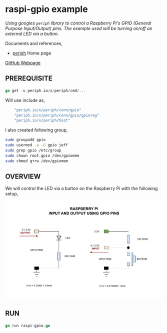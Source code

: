 # raspi-gpio example

_Using googles `periph` library to control a Raspberry Pi's
GPIO (General Purpose Input/Output) pins. The example used will be turning
on/off an external LED via a button._

Documents and references,

* [periph](https://periph.io/)
  Home page

[GitHub Webpage](https://jeffdecola.github.io/my-go-examples/)

## PREREQUISITE

```go
go get -u periph.io/x/periph/cmd/...
```

Will use include as,

```go
    "periph.io/x/periph/conn/gpio"
    "periph.io/x/periph/conn/gpio/gpioreg"
    "periph.io/x/periph/host"
```

I also created following group,

```bash
sudo groupadd gpio
sudo usermod -a -G gpio jeff
sudo grep gpio /etc/group
sudo chown root.gpio /dev/gpiomem
sudo chmod g+rw /dev/gpiomem
```

## OVERVIEW

We will control the LED via a button on the Raspberry Pi with
the following setup,

![IMAGE - raspberry-pi-input-and-output-using-gpio-pins - IMAGE](https://github.com/JeffDeCola/my-cheat-sheets/blob/master/docs/pics/raspberry-pi-input-and-output-using-gpio-pins.jpg?raw=true)

## RUN

```go
go run raspi-gpio.go
```
